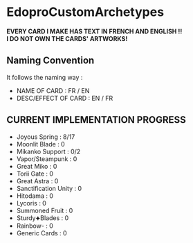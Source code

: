 # EdoproCustomArchetypes
**EVERY CARD I MAKE HAS TEXT IN FRENCH AND ENGLISH !!**<br>
**I DO NOT OWN THE CARDS' ARTWORKS!**
## Naming Convention
It follows the naming way :<br>
<ul>
  <li>NAME OF CARD : FR / EN</li>
  <li>DESC/EFFECT OF CARD : EN / FR</li>
</ul>

## CURRENT IMPLEMENTATION PROGRESS

<ul>
  <li>Joyous Spring : 8/17 </li>
  <li>Moonlit Blade : 0</li>
  <li>Mikanko Support : 0/2</li>
  <li>Vapor/Steampunk : 0 </li>
  <li>Great Miko : 0</li>
  <li>Torii Gate : 0</li>
  <li>Great Astra : 0</li>
  <li>Sanctification Unity : 0</li>
  <li>Hitodama : 0</li>
  <li>Lycoris : 0</li>
  <li>Summoned Fruit : 0</li>
  <li>Sturdy⯌Blades : 0</li>
  <li>Rainbow- : 0</li>
  <li>Generic Cards : 0</li>
</ul>
